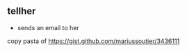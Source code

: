 tellher
--------

- sends an email to her

copy pasta of https://gist.github.com/mariussoutier/3436111
